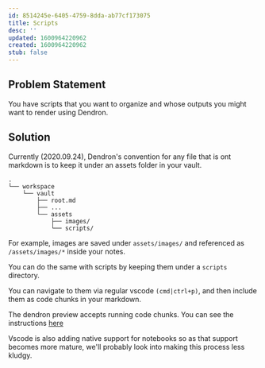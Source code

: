 ```yaml
---
id: 8514245e-6405-4759-8dda-ab77cf173075
title: Scripts
desc: ''
updated: 1600964220962
created: 1600964220962
stub: false
---
```

## Problem Statement

You have scripts that you want to organize and whose outputs you might want to render using Dendron. 

## Solution

Currently (2020.09.24), Dendron's convention for any file that is ont markdown is to keep it under an assets folder in your vault.

```
.
└── workspace
    └── vault
        ├── root.md
        ├── ...
        └── assets
            ├── images/
            └── scripts/
```

For example, images are saved under `assets/images/` and referenced as `/assets/images/*` inside your notes. 

You can do the same with scripts by keeping them under a `scripts` directory. 

You can navigate to them via regular vscode `(cmd|ctrl+p)`, and then include them as code chunks in your markdown. 

The dendron preview accepts running code chunks. You can see the instructions [here](https://shd101wyy.github.io/markdown-preview-enhanced/#/code-chunk)

Vscode is also adding native support for notebooks so as that support becomes more mature, we'll probably look into making this process less kludgy. 

